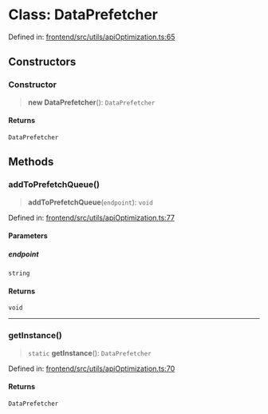 # Class: DataPrefetcher

Defined in: [frontend/src/utils/apiOptimization.ts:65](https://github.com/lsendel/sass/blob/ca8b2b87627589617e0de57047e1f50d53e78078/frontend/src/utils/apiOptimization.ts#L65)

## Constructors

### Constructor

> **new DataPrefetcher**(): `DataPrefetcher`

#### Returns

`DataPrefetcher`

## Methods

### addToPrefetchQueue()

> **addToPrefetchQueue**(`endpoint`): `void`

Defined in: [frontend/src/utils/apiOptimization.ts:77](https://github.com/lsendel/sass/blob/ca8b2b87627589617e0de57047e1f50d53e78078/frontend/src/utils/apiOptimization.ts#L77)

#### Parameters

##### endpoint

`string`

#### Returns

`void`

***

### getInstance()

> `static` **getInstance**(): `DataPrefetcher`

Defined in: [frontend/src/utils/apiOptimization.ts:70](https://github.com/lsendel/sass/blob/ca8b2b87627589617e0de57047e1f50d53e78078/frontend/src/utils/apiOptimization.ts#L70)

#### Returns

`DataPrefetcher`
